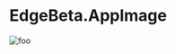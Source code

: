 # EdgeBeta.AppImage

![foo](https://github.com/nx-appbuild-hub/EdgeBeta.AppImage//actions/workflows/makefile.yml/badge.svg)
